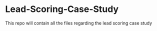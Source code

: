 # Lead-Scoring-Case-Study
This repo will contain all the files regarding the lead scoring case study
